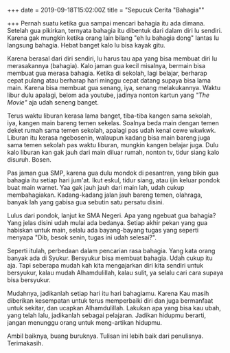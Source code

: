 +++
date = 2019-09-18T15:02:00Z
title = "Sepucuk Cerita \"Bahagia\""

+++
Pernah suatu ketika gua sampai mencari bahagia itu ada dimana. Setelah gua pikirkan, ternyata bahagia itu dibentuk dari dalam diri lu sendiri. Karena gak mungkin ketika orang lain bilang "eh lu bahagia dong" lantas lu langsung bahagia. Hebat banget kalo lu bisa kayak gitu.

Karena berasal dari diri sendiri, lu harus tau apa yang bisa membuat diri lu merasakannya (bahagia). Kalo jaman gua kecil misalnya, bermain bisa membuat gua merasa bahagia. Ketika di sekolah, lagi belajar, berharap cepat pulang atau berharap hari minggu cepat datang supaya bisa lama main. Karena bisa membuat gua senang, iya, senang melakukannya. Waktu libur dulu apalagi, belom ada youtube, jadinya nonton kartun yang _"The Movie"_ aja udah seneng banget.

Terus waktu liburan kerasa lama banget, tiba-tiba kangen sama sekolah, iya, kangen main bareng temen sekelas. Soalnya beda main dengan temen deket rumah sama temen sekolah, apalagi pas udah kenal cewe wkwkwk. Liburan itu kerasa ngebosenin, walaupun kadang bisa main bareng juga sama temen sekolah pas waktu liburan, mungkin kangen belajar juga. Dulu kalo liburan kan gak jauh dari main diluar rumah, nonton tv, tidur siang kalo disuruh. Bosen.

Pas jaman gua SMP, karena gua dulu mondok di pesantren, yang bikin gua bahagia itu setiap hari jum'at. Ikut eskul, tidur siang, atau ijin keluar pondok buat main warnet. Yaa gak jauh jauh dari main lah, udah cukup membahagiakan. Kadang-kadang jalan jauh bareng temen, olahraga, banyak lah yang gabisa gua sebutin satu persatu disini.

Lulus dari pondok, lanjut ke SMA Negeri. Apa yang ngebuat gua bahagia? Yang jelas disini udah mulai ada bedanya. Setiap akhir pekan yang gua habiskan untuk main, selalu ada bayang-bayang tugas yang seperti menyapa "Dib, besok senin, tugas ini udah selesai?".

Seperti itulah, perbedaan dalam pencarian rasa bahagia. Yang kata orang banyak ada di Syukur. Bersyukur bisa membuat bahagia. Udah cukup itu aja. Tapi seberapa mudah kah kita mengajarkan diri kita sendiri untuk bersyukur, kalau mudah Alhamdulillah, kalau sulit, ya selalu cari cara supaya bisa bersyukur.

Mudahnya, jadikanlah setiap hari itu hari bahagiamu. Karena Kau masih diberikan kesempatan untuk terus memperbaiki diri dan juga bermanfaat untuk sekitar, dan ucapkan Alhamdulillah. Lakukan apa yang bisa kau ubah, yang telah lalu, jadikanlah sebagai pelajaran. Jadikan hidupmu berarti, jangan menunggu orang untuk meng-artikan hidupmu.

Ambil baiknya, buang buruknya. Tulisan ini lebih baik dari penulisnya. Terimakasih.